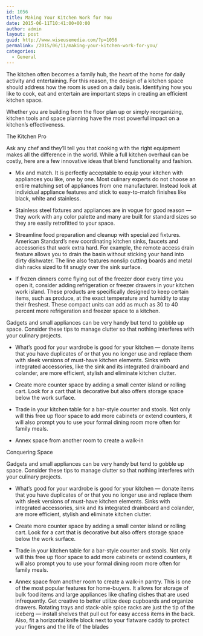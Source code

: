 ```yaml
---
id: 1056
title: Making Your Kitchen Work for You
date: 2015-06-11T10:41:00+00:00
author: admin
layout: post
guid: http://www.wiseusemedia.com/?p=1056
permalink: /2015/06/11/making-your-kitchen-work-for-you/
categories:
  - General
---
```

The kitchen often becomes a family hub, the heart of the home for daily activity and entertaining. For this reason, the design of a kitchen space should address how the room is used on a daily basis. Identifying how you like to cook, eat and entertain are important steps in creating an efficient kitchen space.

Whether you are building from the floor plan up or simply reorganizing, kitchen tools and space planning have the most powerful impact on a kitchen&#8217;s effectiveness.

The Kitchen Pro

Ask any chef and they&#8217;ll tell you that cooking with the right equipment makes all the difference in the world. While a full kitchen overhaul can be costly, here are a few innovative ideas that blend functionality and fashion.

* Mix and match. It is perfectly acceptable to equip your kitchen with appliances you like, one by one. Most culinary experts do not choose an entire matching set of appliances from one manufacturer. Instead look at individual appliance features and stick to easy-to-match finishes like black, white and stainless.
      
* Stainless steel fixtures and appliances are in vogue for good reason &#8212; they work with any color palette and many are built for standard sizes so they are easily retrofitted to your space.
      
* Streamline food preparation and cleanup with specialized fixtures. American Standard&#8217;s new coordinating kitchen sinks, faucets and accessories that work extra hard. For example, the remote access drain feature allows you to drain the basin without sticking your hand into dirty dishwater. The line also features nonslip cutting boards and metal dish racks sized to fit snugly over the sink surface.
      
* If frozen dinners come flying out of the freezer door every time you open it, consider adding refrigeration or freezer drawers in your kitchen work island. These products are specifically designed to keep certain items, such as produce, at the exact temperature and humidity to stay their freshest. These compact units can add as much as 30 to 40 percent more refrigeration and freezer space to a kitchen.

Gadgets and small appliances can be very handy but tend to gobble up space. Consider these tips to manage clutter so that nothing interferes with your culinary projects.

* What&#8217;s good for your wardrobe is good for your kitchen &#8212; donate items that you have duplicates of or that you no longer use and replace them with sleek versions of must-have kitchen elements. Sinks with integrated accessories, like the sink and its integrated drainboard and colander, are more efficient, stylish and eliminate kitchen clutter.
      
* Create more counter space by adding a small center island or rolling cart. Look for a cart that is decorative but also offers storage space below the work surface.
      
* Trade in your kitchen table for a bar-style counter and stools. Not only will this free up floor space to add more cabinets or extend counters, it will also prompt you to use your formal dining room more often for family meals.
      
* Annex space from another room to create a walk-in

Conquering Space 

Gadgets and small appliances can be very handy but tend to gobble up space. Consider these tips to manage clutter so that nothing interferes with your culinary projects.

* What&#8217;s good for your wardrobe is good for your kitchen &#8212; donate items that you have duplicates of or that you no longer use and replace them with sleek versions of must-have kitchen elements. Sinks with integrated accessories, sink and its integrated drainboard and colander, are more efficient, stylish and eliminate kitchen clutter.
      
* Create more counter space by adding a small center island or rolling cart. Look for a cart that is decorative but also offers storage space below the work surface.
      
* Trade in your kitchen table for a bar-style counter and stools. Not only will this free up floor space to add more cabinets or extend counters, it will also prompt you to use your formal dining room more often for family meals.
      
* Annex space from another room to create a walk-in pantry. This is one of the most popular features for home-buyers. It allows for storage of bulk food items and large appliances like chafing dishes that are used infrequently. Get creative to better utilize deep cupboards and organize drawers. Rotating trays and stack-able spice racks are just the tip of the iceberg &#8212; install shelves that pull out for easy access items in the back. Also, fit a horizontal knife block next to your flatware caddy to protect your fingers and the life of the blades